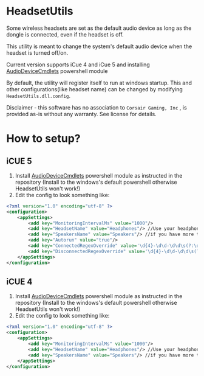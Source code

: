 # HeadsetUtils
Some wireless headsets are set as the default audio device as long as the dongle is connected, even if the headset is off.

This utility is meant to change the system's default audio device when the headset is turned off/on.

Current version supports iCue 4 and iCue 5 and installing [AudioDeviceCmdlets](https://github.com/frgnca/AudioDeviceCmdlets) powershell module

By default, the utility will register itself to run at windows startup. This and other configurations(like headset name) can be changed by modifying `HeadsetUtils.dll.config`.

Disclaimer - this software has no association to `Corsair Gaming, Inc` , is provided as-is without any warranty. See license for details.

# How to setup?

## iCUE 5
1. Install [AudioDeviceCmdlets](https://github.com/frgnca/AudioDeviceCmdlets) powershell module as instructed in the repository (Install to the windows's default powershell otherwise HeadsetUtils won't work!)
2. Edit the config to look something like: 
```xml
<?xml version="1.0" encoding="utf-8" ?>
<configuration>
	<appSettings>
		<add key="MonitoringIntervalMs" value="1000"/>
		<add key="HeadsetName" value="Headphones"/> //Use your headphone's name
		<add key="SpeakersName" value="Speakers"/> //if you have more than one device named "Speakers"(for example if you use steam remote play you might heve a device named "Steam Streaming Speakers", which will too show up in the command output), then use the full name of the device as reported by get-audiodevice -list | where Type -eq 'Playback' in powershell
		<add key="Autorun" value="true"/>
		<add key="ConnectedRegexOverride" value='\d{4}-\d\d-\d\d\s(?:\d\d:?)+\.\d+\sI\scue\.dev\.connection_(?:controller)|(?:proxy):\s"(?:\w|\s|\d)+"\sDisconnected\s->\s(?:Wireless)|(?:Direct)'/> //this is a "device connected" regex override for iCUE5
		<add key="DisconnectedRegexOverride" value='\d{4}-\d\d-\d\d\s(?:\d\d:?)+\.\d+\sI\scue\.dev\.connection_(?:controller)|(?:proxy):\s"(?:\w|\s|\d)+"\s(?:Wireless)|(?:Direct)\s->\sDisconnected'/> //this is a "device disconnected" regex override for iCUE5
	</appSettings>
</configuration>

```

## iCUE 4
1. Install [AudioDeviceCmdlets](https://github.com/frgnca/AudioDeviceCmdlets) powershell module as instructed in the repository (Install to the windows's default powershell otherwise HeadsetUtils won't work!)
2. Edit the config to look something like: 
```xml
<?xml version="1.0" encoding="utf-8" ?>
<configuration>
	<appSettings>
		<add key="MonitoringIntervalMs" value="1000"/>
		<add key="HeadsetName" value="Headphones"/> //Use your headphone's name
		<add key="SpeakersName" value="Speakers"/> //if you have more than one device named "Speakers"(for example if you use steam remote play you might heve a device named "Steam Streaming Speakers", which will too show up in the command output), then use the full name of the desired device as reported by get-audiodevice -list | where Type -eq 'Playback' in powershell
	</appSettings>
</configuration>

```
